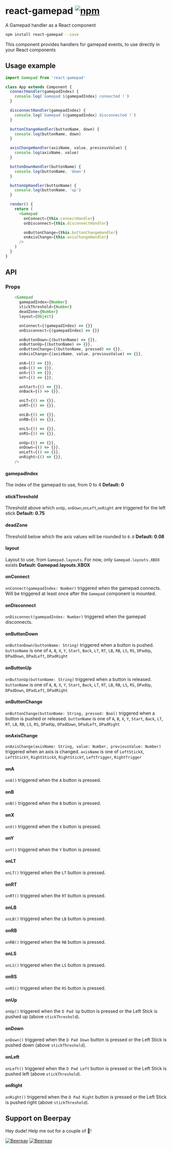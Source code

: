 # react-gamepad [![npm][npm-image]][npm-url]

[npm-image]: https://img.shields.io/npm/v/react-gamepad.svg
[npm-url]: https://npmjs.org/package/react-gamepad

A Gamepad handler as a React component

```bash
npm install react-gamepad --save
```

This component provides handlers for gamepad events, to use directly in your React components


## Usage example

```js
import Gamepad from 'react-gamepad'

class App extends Component {
  connectHandler(gamepadIndex) {
    console.log(`Gamepad ${gamepadIndex} connected !`)
  }

  disconnectHandler(gamepadIndex) {
    console.log(`Gamepad ${gamepadIndex} disconnected !`)
  }

  buttonChangeHandler(buttonName, down) {
    console.log(buttonName, down)
  }

  axisChangeHandler(axisName, value, previousValue) {
    console.log(axisName, value)
  }

  buttonDownHandler(buttonName) {
    console.log(buttonName, 'down')
  }

  buttonUpHandler(buttonName) {
    console.log(buttonName, 'up')
  }

  render() {
    return (
      <Gamepad
        onConnect={this.connectHandler}
        onDisconnect={this.disconnectHandler}

        onButtonChange={this.buttonChangeHandler}
        onAxisChange={this.axisChangeHandler}
      />
    )
  }
}
```

## API

### Props

```js
    <Gamepad
      gamepadIndex={Number}
      stickThreshold={Number}
      deadZone={Number}
      layout={Object}

      onConnect={(gamepadIndex) => {}}
      onDisconnect={(gamepadIndex) => {}}

      onButtonDown={(buttonName) => {}},
      onButtonUp={(buttonName) => {}},
      onButtonChange={(buttonName, pressed) => {}},
      onAxisChange={(axisName, value, previousValue) => {}},

      onA={() => {}},
      onB={() => {}},
      onX={() => {}},
      onY={() => {}},

      onStart={() => {}},
      onBack={() => {}},

      onLT={() => {}},
      onRT={() => {}},

      onLB={() => {}},
      onRB={() => {}},

      onLS={() => {}},
      onRS={() => {}},

      onUp={() => {}},
      onDown={() => {}},
      onLeft={() => {}},
      onRight={() => {}},
    />
```

#### gamepadIndex
The index of the gamepad to use, from 0 to 4
**Default: 0**

#### stickThreshold
Threshold above which `onUp`, `onDown`,`onLeft`,`onRight` are triggered for the left stick
**Default: 0.75**

#### deadZone
Threshold below which the axis values will be rounded to `0.0`
**Default: 0.08**

#### layout
Layout to use, from `Gamepad.layouts`. For now, only `Gamepad.layouts.XBOX` exists
**Default: Gamepad.layouts.XBOX**

#### onConnect
`onConnect(gamepadIndex: Number)` triggered when the gamepad connects. Will be triggered at least once after the `Gamepad` component is mounted.

#### onDisconnect
`onDisconnect(gamepadIndex: Number)` triggered when the gamepad disconnects.

#### onButtonDown
`onButtonDown(buttonName: String)` triggered when a button is pushed. `buttonName` is one of `A`, `B`, `X`, `Y`, `Start`, `Back`, `LT`, `RT`, `LB`, `RB`, `LS`, `RS`, `DPadUp`, `DPadDown`, `DPadLeft`, `DPadRight`

#### onButtonUp
`onButtonUp(buttonName: String)` triggered when a button is released. `buttonName` is one of `A`, `B`, `X`, `Y`, `Start`, `Back`, `LT`, `RT`, `LB`, `RB`, `LS`, `RS`, `DPadUp`, `DPadDown`, `DPadLeft`, `DPadRight`

#### onButtonChange
`onButtonChange(buttonName: String, pressed: Bool)` triggered when a button is pushed or released. `buttonName` is one of `A`, `B`, `X`, `Y`, `Start`, `Back`, `LT`, `RT`, `LB`, `RB`, `LS`, `RS`, `DPadUp`, `DPadDown`, `DPadLeft`, `DPadRight`

#### onAxisChange
`onAxisChange(axisName: String, value: Number, previousValue: Number)` triggered when an axis is changed. `axisName` is one of `LeftStickX`, `LeftStickY`, `RightStickX`, `RightStickY`, `LeftTrigger`, `RightTrigger`

#### onA
`onA()` triggered when the `A` button is pressed.

#### onB
`onB()` triggered when the `B` button is pressed.

#### onX
`onX()` triggered when the `X` button is pressed.

#### onY
`onY()` triggered when the `Y` button is pressed.

#### onLT
`onLT()` triggered when the `LT` button is pressed.

#### onRT
`onRT()` triggered when the `RT` button is pressed.

#### onLB
`onLB()` triggered when the `LB` button is pressed.

#### onRB
`onRB()` triggered when the `RB` button is pressed.

#### onLS
`onLS()` triggered when the `LS` button is pressed.

#### onRS
`onRS()` triggered when the `RS` button is pressed.

#### onUp
`onUp()` triggered when the `D Pad Up` button is pressed or the Left Stick is pushed up (above `stickThreshold`).

#### onDown
`onDown()` triggered when the `D Pad Down` button is pressed or the Left Stick is pushed down (above `stickThreshold`).

#### onLeft
`onLeft()` triggered when the `D Pad Left` button is pressed or the Left Stick is pushed left (above `stickThreshold`).

#### onRight
`onRight()` triggered when the `D Pad Right` button is pressed or the Left Stick is pushed right (above `stickThreshold`).

## Support on Beerpay
Hey dude! Help me out for a couple of :beers:!

[![Beerpay](https://beerpay.io/SBRK/react-gamepad/badge.svg?style=beer-square)](https://beerpay.io/SBRK/react-gamepad)  [![Beerpay](https://beerpay.io/SBRK/react-gamepad/make-wish.svg?style=flat-square)](https://beerpay.io/SBRK/react-gamepad?focus=wish)